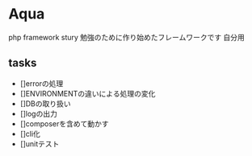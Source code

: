 # Aqua

php framework stury
勉強のために作り始めたフレームワークです
自分用

## tasks

* []errorの処理
* []ENVIRONMENTの違いによる処理の変化
* []DBの取り扱い
* []logの出力
* []composerを含めて動かす
* []cli化
* []unitテスト


